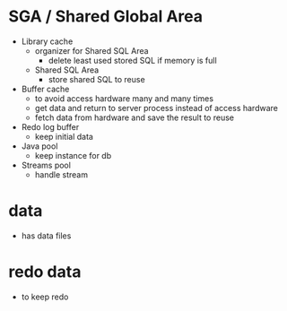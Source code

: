 # SGA / Shared Global Area

- Library cache
  - organizer for Shared SQL Area
    - delete least used stored SQL if memory is full
  - Shared SQL Area
    - store shared SQL to reuse
- Buffer cache
  - to avoid access hardware many and many times
  - get data and return to server process instead of access hardware
  - fetch data from hardware and save the result to reuse
- Redo log buffer
  - keep initial data
- Java pool
  - keep instance for db
- Streams pool
  - handle stream

# data

- has data files

# redo data

- to keep redo
